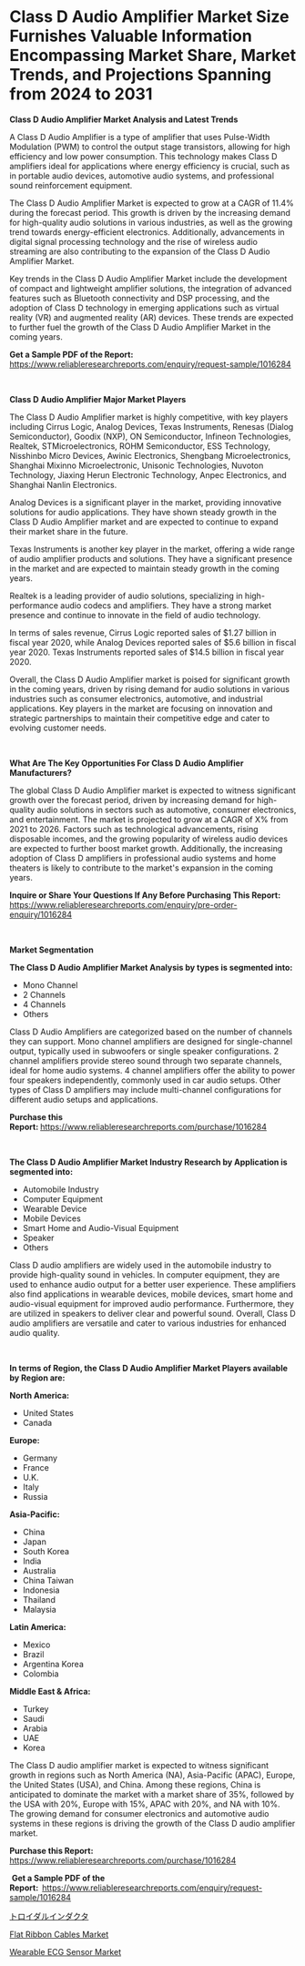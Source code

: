 <p><h1>Class D Audio Amplifier Market Size Furnishes Valuable Information Encompassing Market Share, Market Trends, and Projections Spanning from 2024 to 2031</h1></p><p><strong>Class D Audio Amplifier Market Analysis and Latest Trends</strong></p>
<p><p>A Class D Audio Amplifier is a type of amplifier that uses Pulse-Width Modulation (PWM) to control the output stage transistors, allowing for high efficiency and low power consumption. This technology makes Class D amplifiers ideal for applications where energy efficiency is crucial, such as in portable audio devices, automotive audio systems, and professional sound reinforcement equipment.</p><p>The Class D Audio Amplifier Market is expected to grow at a CAGR of 11.4% during the forecast period. This growth is driven by the increasing demand for high-quality audio solutions in various industries, as well as the growing trend towards energy-efficient electronics. Additionally, advancements in digital signal processing technology and the rise of wireless audio streaming are also contributing to the expansion of the Class D Audio Amplifier Market.</p><p>Key trends in the Class D Audio Amplifier Market include the development of compact and lightweight amplifier solutions, the integration of advanced features such as Bluetooth connectivity and DSP processing, and the adoption of Class D technology in emerging applications such as virtual reality (VR) and augmented reality (AR) devices. These trends are expected to further fuel the growth of the Class D Audio Amplifier Market in the coming years.</p></p>
<p><strong>Get a Sample PDF of the Report:&nbsp;</strong> <a href="https://www.reliableresearchreports.com/enquiry/request-sample/1016284">https://www.reliableresearchreports.com/enquiry/request-sample/1016284</a></p>
<p>&nbsp;</p>
<p><strong>Class D Audio Amplifier Major Market Players</strong></p>
<p><p>The Class D Audio Amplifier market is highly competitive, with key players including Cirrus Logic, Analog Devices, Texas Instruments, Renesas (Dialog Semiconductor), Goodix (NXP), ON Semiconductor, Infineon Technologies, Realtek, STMicroelectronics, ROHM Semiconductor, ESS Technology, Nisshinbo Micro Devices, Awinic Electronics, Shengbang Microelectronics, Shanghai Mixinno Microelectronic, Unisonic Technologies, Nuvoton Technology, Jiaxing Herun Electronic Technology, Anpec Electronics, and Shanghai Nanlin Electronics.</p><p>Analog Devices is a significant player in the market, providing innovative solutions for audio applications. They have shown steady growth in the Class D Audio Amplifier market and are expected to continue to expand their market share in the future.</p><p>Texas Instruments is another key player in the market, offering a wide range of audio amplifier products and solutions. They have a significant presence in the market and are expected to maintain steady growth in the coming years.</p><p>Realtek is a leading provider of audio solutions, specializing in high-performance audio codecs and amplifiers. They have a strong market presence and continue to innovate in the field of audio technology.</p><p>In terms of sales revenue, Cirrus Logic reported sales of $1.27 billion in fiscal year 2020, while Analog Devices reported sales of $5.6 billion in fiscal year 2020. Texas Instruments reported sales of $14.5 billion in fiscal year 2020.</p><p>Overall, the Class D Audio Amplifier market is poised for significant growth in the coming years, driven by rising demand for audio solutions in various industries such as consumer electronics, automotive, and industrial applications. Key players in the market are focusing on innovation and strategic partnerships to maintain their competitive edge and cater to evolving customer needs.</p></p>
<p>&nbsp;</p>
<p><strong>What Are The Key Opportunities For Class D Audio Amplifier Manufacturers?</strong></p>
<p><p>The global Class D Audio Amplifier market is expected to witness significant growth over the forecast period, driven by increasing demand for high-quality audio solutions in sectors such as automotive, consumer electronics, and entertainment. The market is projected to grow at a CAGR of X% from 2021 to 2026. Factors such as technological advancements, rising disposable incomes, and the growing popularity of wireless audio devices are expected to further boost market growth. Additionally, the increasing adoption of Class D amplifiers in professional audio systems and home theaters is likely to contribute to the market's expansion in the coming years.</p></p>
<p><strong>Inquire or Share Your Questions If Any Before Purchasing This Report:</strong> <a href="https://www.reliableresearchreports.com/enquiry/pre-order-enquiry/1016284">https://www.reliableresearchreports.com/enquiry/pre-order-enquiry/1016284</a></p>
<p>&nbsp;</p>
<p><strong>Market Segmentation</strong></p>
<p><strong>The Class D Audio Amplifier Market Analysis by types is segmented into:</strong></p>
<p><ul><li>Mono Channel</li><li>2 Channels</li><li>4 Channels</li><li>Others</li></ul></p>
<p><p>Class D Audio Amplifiers are categorized based on the number of channels they can support. Mono channel amplifiers are designed for single-channel output, typically used in subwoofers or single speaker configurations. 2 channel amplifiers provide stereo sound through two separate channels, ideal for home audio systems. 4 channel amplifiers offer the ability to power four speakers independently, commonly used in car audio setups. Other types of Class D amplifiers may include multi-channel configurations for different audio setups and applications.</p></p>
<p><strong>Purchase this Report:&nbsp;</strong><a href="https://www.reliableresearchreports.com/purchase/1016284">https://www.reliableresearchreports.com/purchase/1016284</a></p>
<p>&nbsp;</p>
<p><strong>The Class D Audio Amplifier Market Industry Research by Application is segmented into:</strong></p>
<p><ul><li>Automobile Industry</li><li>Computer Equipment</li><li>Wearable Device</li><li>Mobile Devices</li><li>Smart Home and Audio-Visual Equipment</li><li>Speaker</li><li>Others</li></ul></p>
<p><p>Class D audio amplifiers are widely used in the automobile industry to provide high-quality sound in vehicles. In computer equipment, they are used to enhance audio output for a better user experience. These amplifiers also find applications in wearable devices, mobile devices, smart home and audio-visual equipment for improved audio performance. Furthermore, they are utilized in speakers to deliver clear and powerful sound. Overall, Class D audio amplifiers are versatile and cater to various industries for enhanced audio quality.</p></p>
<p>&nbsp;</p>
<p><strong>In terms of Region, the Class D Audio Amplifier Market Players available by Region are:</strong></p>
<p>
    <p> <strong> North America: </strong>
        <ul>
            <li>United States</li>
            <li>Canada</li>
        </ul>
        </p> 
    <p> <strong> Europe: </strong>
        <ul>
            <li>Germany</li>
            <li>France</li>
            <li>U.K.</li>
            <li>Italy</li>
            <li>Russia</li>
        </ul>
        </p> 
    <p> <strong> Asia-Pacific: </strong>
        <ul>
            <li>China</li>
            <li>Japan</li>
            <li>South Korea</li>
            <li>India</li>
            <li>Australia</li>
            <li>China Taiwan</li>
            <li>Indonesia</li>
            <li>Thailand</li>
            <li>Malaysia</li>
        </ul>
        </p> 
    <p> <strong> Latin America: </strong>
        <ul>
            <li>Mexico</li>
            <li>Brazil</li>
            <li>Argentina Korea</li>
            <li>Colombia</li>
        </ul>
        </p> 
    <p> <strong> Middle East & Africa: </strong>
        <ul>
            <li>Turkey</li>
            <li>Saudi</li>
            <li>Arabia</li>
            <li>UAE</li>
            <li>Korea</li>
        </ul>
    </p>
    </p>
<p><p>The Class D audio amplifier market is expected to witness significant growth in regions such as North America (NA), Asia-Pacific (APAC), Europe, the United States (USA), and China. Among these regions, China is anticipated to dominate the market with a market share of 35%, followed by the USA with 20%, Europe with 15%, APAC with 20%, and NA with 10%. The growing demand for consumer electronics and automotive audio systems in these regions is driving the growth of the Class D audio amplifier market.</p></p>
<p><strong>Purchase this Report: </strong><a href="https://www.reliableresearchreports.com/purchase/1016284">https://www.reliableresearchreports.com/purchase/1016284</a></p>
<p>&nbsp;<strong>Get a Sample PDF of the Report:&nbsp;&nbsp;</strong><a href="https://www.reliableresearchreports.com/enquiry/request-sample/1016284">https://www.reliableresearchreports.com/enquiry/request-sample/1016284</a></p>
<p><strong></strong></p>
<p><p><a href="https://github.com/SarahFahey88/Market-Research-Report-List-1/blob/main/904095910624.md">トロイダルインダクタ</a></p><p><a href="https://github.com/mbisetmhermsr/Market-Research-Report-List-1/blob/main/flat-ribbon-cables-market.md">Flat Ribbon Cables Market</a></p><p><a href="https://github.com/santosh758595/Market-Research-Report-List-3/blob/main/wearable-ecg-sensor-market.md">Wearable ECG Sensor Market</a></p></p>